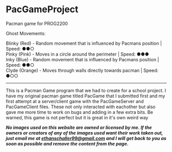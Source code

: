 # PacGameProject
Pacman game for PROG2200

Ghost Movements:

Blinky (Red) - Random movement that is influenced by Pacmans position | Speed: ●●○<br/>
Pinky (Pink) - Moves in a circle around the perimeter                 | Speed: ●●●<br/>
Inky (Blue) - Random movement that is influenced by Pacmans position  | Speed: ●●○<br/>
Clyde (Orange) - Moves through walls directly towards pacman          | Speed: ●○○<br/>

------------------------------------------------------------------------------------------------------------------------------------------------------------

This is a Pacman Game program that we had to create for a school project. I have my original pacman game titled PacGame that I submitted first and my first attempt at a server/client game with the PacGameServer and PacGameClient files. These not only interacted with eachother but also gave me more time to work on bugs and adding in a few extra bits. Be warned, this game is not perfect but it is great in it's own weird way

***No images used on this website are owned or licensed by me. If the owners or creators of any of the images used want their work taken out, just email me at ethanschaller99@gmail.com and I will get back to you as soon as possible and remove the content from the page.***

